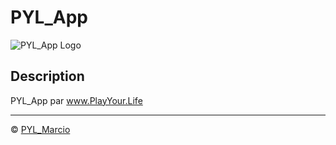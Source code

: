 # PYL_App

![PYL_App Logo](PYL_App-Logo.ico)

## Description

PYL_App par www.PlayYour.Life

---

© [PYL_Marcio](https://www.playyour.life/pyl_marcio)
